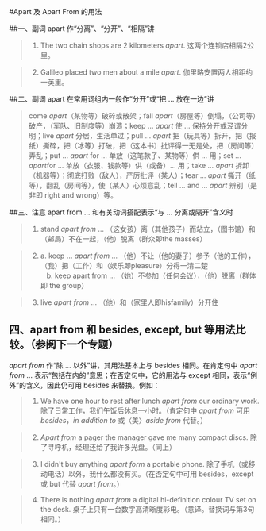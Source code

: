#Apart 及 Apart From 的用法

##一、副词 apart 作“分离”、“分开”、“相隔”讲

> 1. The two chain shops are 2 kilometers *apart*. 这两个连锁店相隔2公里。

> 2. Galileo placed two men about a mile *apart*. 伽里略安置两人相距约一英里。

##二、副词 apart 在常用词组内一般作“分开”或“把 … 放在一边”讲

> come *apart*（某物等）破碎或散架；fall *apart*（房屋等）倒塌，（公司等）破产，（军队、旧制度等）崩溃；keep … *apart* 使 … 保持分开或泾谓分明；live *apart* 分居，生活单过；pull … *apart* 把（玩具等）拆开，把（报纸）撕碎，把（冰等）打破，把（这本书）批评得一无是处，把（房间等）弄乱；put … *apart* for … 单放（这笔款子、某物等）供 … 用；set … *apart*for … 单放（衣服、钱款等）供（或备）… 用；take … *apart* 拆卸（机器等）；彻底打败（敌人），严厉批评（某人）；tear … *apart* 撕开（纸等），翻乱（房间等），使（某人）心烦意乱；tell … and … *apart* 辨别（是非即 right and wrong）等。

##三、注意 apart from … 和有关动词搭配表示“与 … 分离或隔开”含义时

> 1. stand *apart from* … （这女孩）离（其他孩子）而站立，（图书馆）和（邮局）不在一起，（他）脱离（群众即the masses）

> 2. a. keep … *apart from* … （他）不让（他的妻子）参予（他的工作），（我）把（工作）和（娱乐即pleasure）分得一清二楚<br />&nbsp;&nbsp;&nbsp;b. keep apart from … （她）不参加（任何会议），（他）脱离（群体即 the group）

> 3. live *apart from* … （他）和（家里人即hisfamily）分开住

## 四、apart from 和 besides, except, but 等用法比较。（参阅下一个专题）

*apart from* 作“除 … 以外”讲，其用法基本上与 besides 相同。在肯定句中 *apart from* … 表示“包括在内的”意思；在否定句中，它的用法与 except 相同，表示“例外”的含义，因此仍可用 besides 来替换。例如：

> 1. We have one hour to rest after lunch *apart from* our ordinary work. 除了日常工作，我们午饭后休息一小时。（肯定句中 *apart from* 可用 *besides*，*in addition to* 或〈美〉*aside from* 代替。）

> 2. *Apart from* a pager the manager gave me many compact discs. 除了寻呼机，经理还给了我许多光盘。（同上）

> 3. I didn't buy anything *apart form* a portable phone. 除了手机（或移动电话）以外，我什么都没有买。（在否定句中可用 besides，except 或 but 代替 *apart from*。）

> 4. There is nothing *apart from* a digital hi-definition colour TV set on the desk. 桌子上只有一台数字高清晰度彩电。（意译。替换词与第3句相同。）